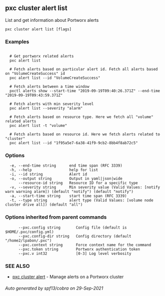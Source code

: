 ## pxc cluster alert list

List and get information about Portworx alerts

```
pxc cluster alert list [flags]
```

### Examples

```

  # Get portworx related alerts
  pxc alert list

  # Fetch alerts based on particular alert id. Fetch all alerts based on "VolumeCreateSuccess" id
  pxc alert list --id "VolumeCreateSuccess"

  # Fetch alerts between a time window
  pxctl alerts show --start-time "2019-09-19T09:40:26.371Z" --end-time "2019-09-19T09:43:59.371Z"

  # Fetch alerts with min severity level
  pxc alert list --severity "alarm"

  # Fetch alerts based on resource type. Here we fetch all "volume" related alerts
  pxc alert list -t "volume"

  # Fetch alerts based on resource id. Here we fetch alerts related to "cluster"
  pxc alert list --id "1f95a5e7-6a38-41f9-9cb2-8bb4f8ab72c5"
```

### Options

```
  -e, --end-time string      end time span (RFC 3339)
  -h, --help                 help for list
  -i, --id string            Alert id 
  -o, --output string        Output in yaml|json|wide
      --resource-id string   Resource ID for a specific type
  -v, --severity string      Min severity value (Valid Values: [notify warn warning alarm]) (default "notify") (default "notify")
  -a, --start-time string    start time span (RFC 3339)
  -t, --type string          alert type (Valid Values: [volume node cluster drive all]) (default "all")
```

### Options inherited from parent commands

```
      --pxc.config string       Config file (default is $HOME/.pxc/config.yml)
      --pxc.config-dir string   Config directory (default "/home2/lpabon/.pxc")
      --pxc.context string      Force context name for the command
      --pxc.token string        Portworx authentication token
      --pxc.v int32             [0-3] Log level verbosity
```

### SEE ALSO

* [pxc cluster alert](pxc_cluster_alert.md)	 - Manage alerts on a Portworx cluster

###### Auto generated by spf13/cobra on 29-Sep-2021
